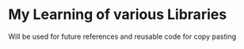 # My Learning of various Libraries 

Will be used for future references and reusable code for copy pasting
